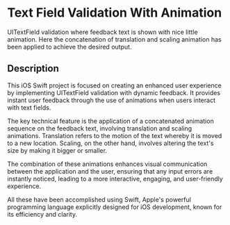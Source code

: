# Text Field Validation With Animation
UITextField validation where feedback text is shown with nice little animation. Here the concatenation of translation and scaling animation has been applied to achieve the desired output.


## Description

This iOS Swift project is focused on creating an enhanced user experience by implementing UITextField validation with dynamic feedback. It provides instant user feedback through the use of animations when users interact with text fields. 

The key technical feature is the application of a concatenated animation sequence on the feedback text, involving translation and scaling animations. Translation refers to the motion of the text whereby it is moved to a new location. Scaling, on the other hand, involves altering the text's size by making it bigger or smaller.

The combination of these animations enhances visual communication between the application and the user, ensuring that any input errors are instantly noticed, leading to a more interactive, engaging, and user-friendly experience. 

All these have been accomplished using Swift, Apple's powerful programming language explicitly designed for iOS development, known for its efficiency and clarity.
